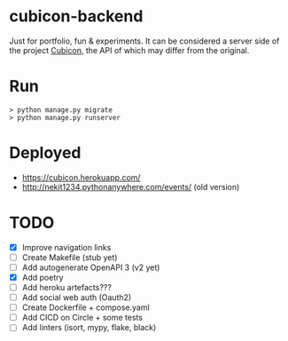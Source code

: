 # cubicon-backend
Just for portfolio, fun &amp; experiments. It can be considered a server side of the project [Cubicon](https://github.com/tmintas/cubicon), the API of which may differ from the original.

# Run
    > python manage.py migrate
    > python manage.py runserver


# Deployed
- https://cubicon.herokuapp.com/
- http://nekit1234.pythonanywhere.com/events/ (old version)

# TODO
- [x] Improve navigation links
- [ ] Create Makefile (stub yet)
- [ ] Add autogenerate OpenAPI 3 (v2 yet)
- [x] Add poetry
- [ ] Add heroku artefacts???
- [ ] Add social web auth (Oauth2)
- [ ] Create Dockerfile + compose.yaml
- [ ] Add CICD on Circle + some tests
- [ ] Add linters (isort, mypy, flake, black)
